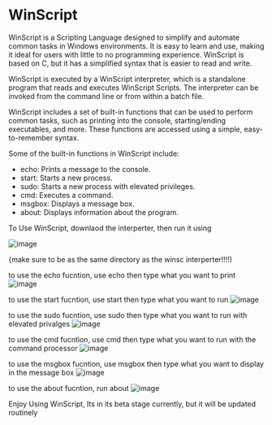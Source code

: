 # WinScript

WinScript is a Scripting Language designed to simplify and automate common tasks in Windows environments. It is easy to learn and use, making it ideal for users with little to no programming experience. WinScript is based on C, but it has a simplified syntax that is easier to read and write.

WinScript is executed by a WinScript interpreter, which is a standalone program that reads and executes WinScript Scripts. The interpreter can be invoked from the command line or from within a batch file.

WinScript includes a set of built-in functions that can be used to perform common tasks, such as printing into the console, starting/ending executables, and more. These functions are accessed using a simple, easy-to-remember syntax.

Some of the built-in functions in WinScript include:

-    echo: Prints a message to the console.
-    start: Starts a new process.
-    sudo: Starts a new process with elevated privileges.
-    cmd: Executes a command.
-    msgbox: Displays a message box.
-    about: Displays information about the program.

To Use WinScript, downlaod the interperter, then run it using

![image](https://user-images.githubusercontent.com/103849459/233812387-cad0cbbd-132b-4423-b4e7-636053e7a921.png)

{make sure to be as the same directory as the winsc interperter!!!!)

to use the echo fucntion, use echo then type what you want to print
![image](https://user-images.githubusercontent.com/103849459/233812449-03cb02d3-b0a8-4416-9fda-9bf89f61ae3b.png)

to use the start fucntion, use start then type what you want to run
![image](https://user-images.githubusercontent.com/103849459/233812458-fba78d94-abe1-40fd-bbee-60c5061a9a24.png)

to use the sudo fucntion, use sudo then type what you want to run with elevated privalges
![image](https://user-images.githubusercontent.com/103849459/233812468-e327bb40-bb74-4f63-92c4-e4c1becbf4b0.png)

to use the cmd fucntion, use cmd then type what you want to run with the command processor
![image](https://user-images.githubusercontent.com/103849459/233812477-f6c2f98f-f1d8-4e10-bc8e-80f460f01568.png)

to use the msgbox fucntion, use msgbox then type what you want to display in the message box
![image](https://user-images.githubusercontent.com/103849459/233812504-e252feb1-0274-43e0-96ab-81dbb8194082.png)


to use the about fucntion, run about
![image](https://user-images.githubusercontent.com/103849459/233812507-1c8ebb6c-7195-4d2e-a09a-e132665d1ef9.png)

Enjoy Using WinScript, Its in its beta stage currently, but it will be updated routinely





